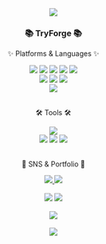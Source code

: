 <div align=center>
	<img src="https://capsule-render.vercel.app/api?type=waving&color=auto&height=200&section=header&text=Sol%20Github!&fontSize=90" />	
</div>
<div align=center>
	<h3>📚 TryForge 📚</h3>
	<p>✨ Platforms & Languages ✨</p>
</div>
<div align="center">
	<img src="https://img.shields.io/badge/Java-007396?style=flat&logo=Conda-Forge&logoColor=white" />
	<img src="https://img.shields.io/badge/HTML5-E34F26?style=flat&logo=HTML5&logoColor=white" />
	<img src="https://img.shields.io/badge/CSS3-1572B6?style=flat&logo=CSS3&logoColor=white" />
	<img src="https://img.shields.io/badge/JavaScript-F7DF1E?style=flat&logo=JavaScript&logoColor=white" />
	<img src="https://img.shields.io/badge/jQuery-0769AD?style=flat&logo=jQuery&logoColor=white" />
	<br>
	<img src="https://img.shields.io/badge/Spring-6DB33F?style=flat&logo=Spring&logoColor=white" />
	<img src="https://img.shields.io/badge/Bootstrap-7952B3?style=flat&logo=Bootstrap&logoColor=white" />
	<img src="https://img.shields.io/badge/Mybatis-000000?style=flat&logo=Fluentd&logoColor=white" />
	<br>
	<img src="https://img.shields.io/badge/Oracle%20SQL-F80000?style=flat&logo=Oracle&logoColor=white" />
</div>
<br>
<div align=center>
	<p>🛠 Tools 🛠</p>
</div>
<div align=center>
	<img src="https://img.shields.io/badge/Eclipse%20IDE-2C2255?style=flat&logo=EclipseIDE&logoColor=white" />
	<br>
	<img src="https://img.shields.io/badge/Tomcat-F8DC75?style=flat&logo=ApacheTomcat&logoColor=white" />
	<img src="https://img.shields.io/badge/SVN-809CC9?style=flat&logo=Subversion&logoColor=white" />
	<img src="https://img.shields.io/badge/GitHub-181717?style=flat&logo=GitHub&logoColor=white" />
</div>
<br>
<div align=center>
	<p>🎨 SNS & Portfolio 🎨</p>
</div>
<div align="center">
    <a href="mailto:ghdwjdgh89@gmail.com">
        <img src="https://img.shields.io/badge/Mail-30B980?style=flat&logo=Gmail&logoColor=white" />
    </a>
    <a href="https://gentle-snowboard-1c6.notion.site/Yermi-5e8c65dba4df4ab09e83665cf2ee001d">
        <img src="https://img.shields.io/badge/Notion-000000?style=flat&logo=Notion&logoColor=white" />
    </a>
    <br><br>
    <img src="https://github-readme-stats.vercel.app/api/top-langs/?username=yesshol&layout=compact">
    <img src="https://github-readme-stats.vercel.app/api?username=yesshol&show_icons=true">
    <br><br>
    <img src="https://github-contributor-stats.vercel.app/api?username=yesshol">
    <br><br>
    <img src="./profile-3d-contrib/profile-season-animate.svg">
</div>
